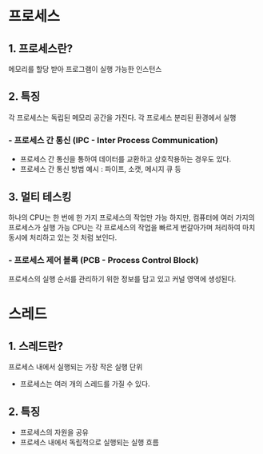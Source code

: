 # **프로세스**

## 1. 프로세스란?

메모리를 할당 받아 프로그램이 실행 가능한 인스턴스

## 2. 특징

각 프로세스는 독립된 메모리 공간을 가진다.
각 프로세스 분리된 환경에서 실행
### - 프로세스 간 통신 (IPC - Inter Process Communication)
* 프로세스 간 통신을 통하여 데이터를 교환하고 상호작용하는 경우도 있다.
* 프로세스 간 통신 방법 예시 : 파이프, 소캣, 메시지 큐 등

## 3. 멀티 테스킹
 하나의 CPU는 한 번에 한 가지 프로세스의 작업만 가능
 하지만, 컴퓨터에 여러 가지의 프로세스가 실행 가능
 CPU는 각 프로세스의 작업을 빠르게 번갈아가며 처리하여 마치 동시에 처리하고 있는 것 처럼 보인다.
### - 프로세스 제어 블록 (PCB - Process Control Block)
프로세스의 실행 순서를 관리하기 위한 정보를 담고 있고
커널 영역에 생성된다.


# **스레드**

## 1. 스레드란?
프로세스 내에서 실행되는 가장 작은 실행 단위
* 프로세스는 여러 개의 스레드를 가질 수 있다.

## 2. 특징
 - 프로세스의 자원을 공유
 - 프로세스 내에서 독립적으로 실행되는 실행 흐름